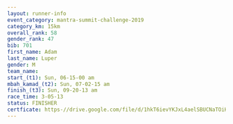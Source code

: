```yaml
---
layout: runner-info 
event_category: mantra-summit-challenge-2019 
category_km: 15km 
overall_rank: 58
gender_rank: 47
bib: 701
first_name: Adam
last_name: Luper
gender: M
team_name: 
start_(t1): Sun, 06-15-00 am
mbah_kamad_(t2): Sun, 07-02-15 am
finish_(t3): Sun, 09-20-13 am
race_time: 3-05-13
status: FINISHER
certficate: https-//drive.google.com/file/d/1hkT6ievYKJxL4aelSBUCNaTOiHvnU2HT/view?usp=sharing
---
```

